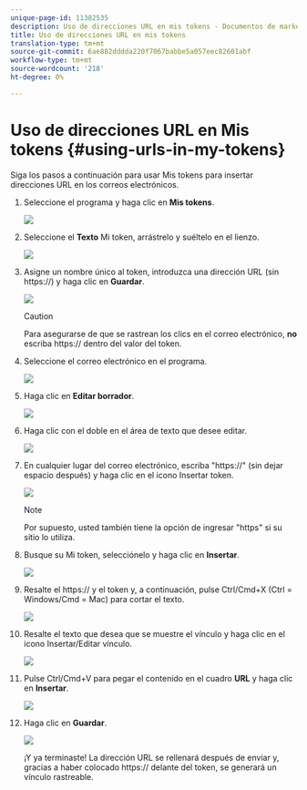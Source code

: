 ```yaml
---
unique-page-id: 11382535
description: Uso de direcciones URL en mis tokens - Documentos de marketing - Documentación del producto
title: Uso de direcciones URL en mis tokens
translation-type: tm+mt
source-git-commit: 6ae882dddda220f7067babbe5a057eec82601abf
workflow-type: tm+mt
source-wordcount: '218'
ht-degree: 0%

---
```



# Uso de direcciones URL en Mis tokens {#using-urls-in-my-tokens}

Siga los pasos a continuación para usar Mis tokens para insertar direcciones URL en los correos electrónicos.

1. Seleccione el programa y haga clic en **Mis tokens**.

   ![](assets/one-4.png)

1. Seleccione el **Texto** Mi token, arrástrelo y suéltelo en el lienzo.

   ![](assets/two-4.png)

1. Asigne un nombre único al token, introduzca una dirección URL (sin https://) y haga clic en **Guardar**.

   ![](assets/three-4.png)

   >[!CAUTION]
   >
   >Para asegurarse de que se rastrean los clics en el correo electrónico, **no** escriba https:// dentro del valor del token.

1. Seleccione el correo electrónico en el programa.

   ![](assets/four-3.png)

1. Haga clic en **Editar borrador**.

   ![](assets/five-3.png)

1. Haga clic con el doble en el área de texto que desee editar.

   ![](assets/six-1.png)

1. En cualquier lugar del correo electrónico, escriba &quot;https://&quot; (sin dejar espacio después) y haga clic en el icono Insertar token.

   ![](assets/seven.png)

   >[!NOTE]
   >
   >Por supuesto, usted también tiene la opción de ingresar &quot;https&quot; si su sitio lo utiliza.

1. Busque su Mi token, selecciónelo y haga clic en **Insertar**.

   ![](assets/eight.png)

1. Resalte el https:// y el token y, a continuación, pulse Ctrl/Cmd+X (Ctrl = Windows/Cmd = Mac) para cortar el texto.

   ![](assets/nine.png)

1. Resalte el texto que desea que se muestre el vínculo y haga clic en el icono Insertar/Editar vínculo.

   ![](assets/ten.png)

1. Pulse Ctrl/Cmd+V para pegar el contenido en el cuadro **URL** y haga clic en **Insertar**.

   ![](assets/eleven.png)

1. Haga clic en **Guardar**.

   ![](assets/twelve.png)

   ¡Y ya terminaste! La dirección URL se rellenará después de enviar y, gracias a haber colocado https:// delante del token, se generará un vínculo rastreable.
